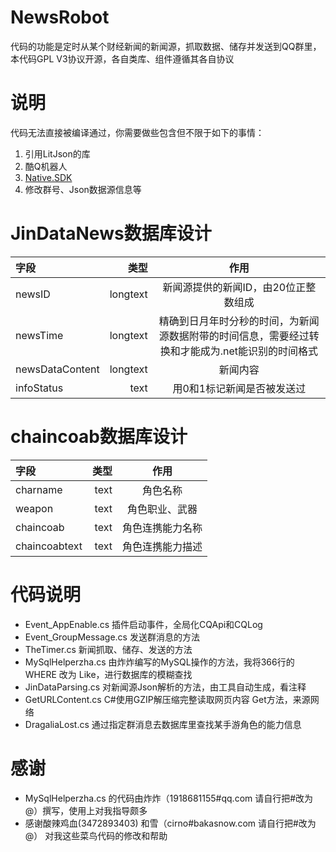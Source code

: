 # NewsRobot
 代码的功能是定时从某个财经新闻的新闻源，抓取数据、储存并发送到QQ群里，本代码GPL V3协议开源，各自类库、组件遵循其各自协议
# 说明
代码无法直接被编译通过，你需要做些包含但不限于如下的事情：
  1. 引用LitJson的库
  2. 酷Q机器人
  3. [Native.SDK](https://native.run/#/)
  4. 修改群号、Json数据源信息等
# JinDataNews数据库设计
| 字段      |    类型 | 作用  |
| :-------- | --------:| :--: |
| newsID  | longtext |新闻源提供的新闻ID，由20位正整数组成|
| newsTime     |   longtext |  精确到日月年时分秒的时间，为新闻源数据附带的时间信息，需要经过转换和才能成为.net能识别的时间格式  |
| newsDataContent      |    longtext | 新闻内容  |
| infoStatus      |    text | 用0和1标记新闻是否被发送过  |
# chaincoab数据库设计
| 字段      |    类型 | 作用  |
| :-------- | --------:| :--: |
| charname| text |角色名称|
| weapon|   text |  角色职业、武器 |
| chaincoab|    text | 角色连携能力名称  |
| chaincoabtext|    text | 角色连携能力描述  |
# 代码说明
* Event_AppEnable.cs 插件启动事件，全局化CQApi和CQLog
* Event_GroupMessage.cs 发送群消息的方法
* TheTimer.cs 新闻抓取、储存、发送的方法
* MySqlHelperzha.cs 由炸炸编写的MySQL操作的方法，我将366行的WHERE 改为 Like，进行数据库的模糊查找
* JinDataParsing.cs 对新闻源Json解析的方法，由工具自动生成，看注释
* GetURLContent.cs C#使用GZIP解压缩完整读取网页内容 Get方法，来源网络
* DragaliaLost.cs 通过指定群消息去数据库里查找某手游角色的能力信息

# 感谢
  * MySqlHelperzha.cs 的代码由炸炸（1918681155#qq.com 请自行把#改为@）撰写，使用上对我指导颇多
  * 感谢酸辣鸡血(3472893403) 和雪（cirno#bakasnow.com 请自行把#改为@） 对我这些菜鸟代码的修改和帮助
